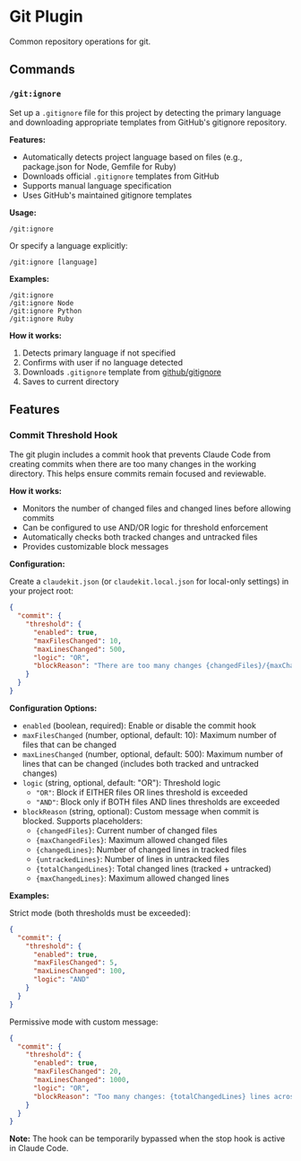 Git Plugin
===

Common repository operations for git.

## Commands

### `/git:ignore`

Set up a `.gitignore` file for this project by detecting the primary language and downloading appropriate templates from GitHub's gitignore repository.

**Features:**
- Automatically detects project language based on files (e.g., package.json for Node, Gemfile for Ruby)
- Downloads official `.gitignore` templates from GitHub
- Supports manual language specification
- Uses GitHub's maintained gitignore templates

**Usage:**
```
/git:ignore
```

Or specify a language explicitly:
```
/git:ignore [language]
```

**Examples:**
```
/git:ignore
/git:ignore Node
/git:ignore Python
/git:ignore Ruby
```

**How it works:**
1. Detects primary language if not specified
2. Confirms with user if no language detected
3. Downloads `.gitignore` template from [github/gitignore](https://github.com/github/gitignore)
4. Saves to current directory

## Features

### Commit Threshold Hook

The git plugin includes a commit hook that prevents Claude Code from creating commits when there are too many changes in the working directory. This helps ensure commits remain focused and reviewable.

**How it works:**
- Monitors the number of changed files and changed lines before allowing commits
- Can be configured to use AND/OR logic for threshold enforcement
- Automatically checks both tracked changes and untracked files
- Provides customizable block messages

**Configuration:**

Create a `claudekit.json` (or `claudekit.local.json` for local-only settings) in your project root:

```json
{
  "commit": {
    "threshold": {
      "enabled": true,
      "maxFilesChanged": 10,
      "maxLinesChanged": 500,
      "logic": "OR",
      "blockReason": "There are too many changes {changedFiles}/{maxChangedFiles} changed files and {totalChangedLines}/{maxChangedLines} changed lines in the working directory. Please review and commit your changes before proceeding."
    }
  }
}
```

**Configuration Options:**

- `enabled` (boolean, required): Enable or disable the commit hook
- `maxFilesChanged` (number, optional, default: 10): Maximum number of files that can be changed
- `maxLinesChanged` (number, optional, default: 500): Maximum number of lines that can be changed (includes both tracked and untracked changes)
- `logic` (string, optional, default: "OR"): Threshold logic
  - `"OR"`: Block if EITHER files OR lines threshold is exceeded
  - `"AND"`: Block only if BOTH files AND lines thresholds are exceeded
- `blockReason` (string, optional): Custom message when commit is blocked. Supports placeholders:
  - `{changedFiles}`: Current number of changed files
  - `{maxChangedFiles}`: Maximum allowed changed files
  - `{changedLines}`: Number of changed lines in tracked files
  - `{untrackedLines}`: Number of lines in untracked files
  - `{totalChangedLines}`: Total changed lines (tracked + untracked)
  - `{maxChangedLines}`: Maximum allowed changed lines

**Examples:**

Strict mode (both thresholds must be exceeded):
```json
{
  "commit": {
    "threshold": {
      "enabled": true,
      "maxFilesChanged": 5,
      "maxLinesChanged": 100,
      "logic": "AND"
    }
  }
}
```

Permissive mode with custom message:
```json
{
  "commit": {
    "threshold": {
      "enabled": true,
      "maxFilesChanged": 20,
      "maxLinesChanged": 1000,
      "logic": "OR",
      "blockReason": "Too many changes: {totalChangedLines} lines across {changedFiles} files. Consider splitting into smaller commits."
    }
  }
}
```

**Note:** The hook can be temporarily bypassed when the stop hook is active in Claude Code.
